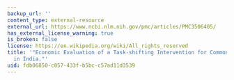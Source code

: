 ```yaml
---
backup_url: ''
content_type: external-resource
external_url: https://www.ncbi.nlm.nih.gov/pmc/articles/PMC3506405/
has_external_license_warning: true
is_broken: false
license: https://en.wikipedia.org/wiki/All_rights_reserved
title: '"Economic Evaluation of a Task-shifting Intervention for Common Mental Disorders
  in India."'
uid: fdb06850-c057-433f-b5bc-c57ad11d3539
---
```

